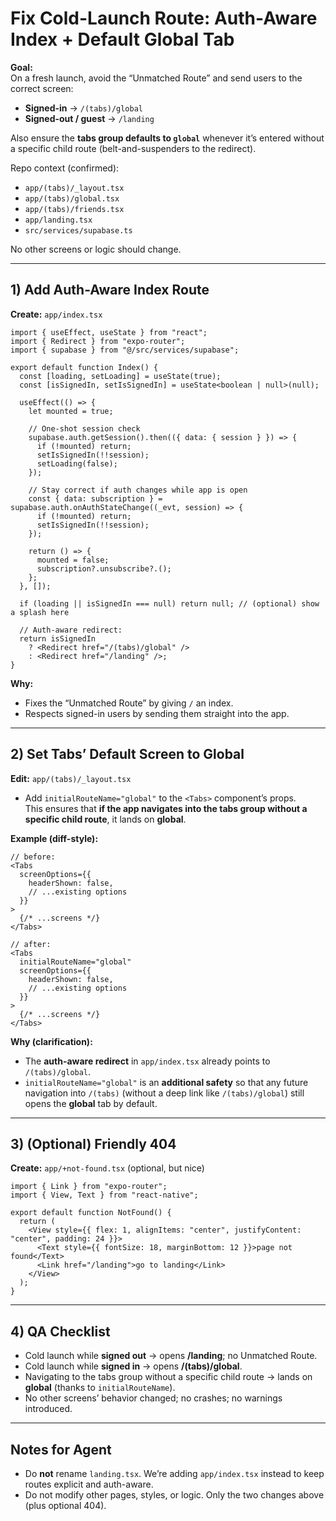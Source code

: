 # Fix Cold-Launch Route: Auth-Aware Index + Default Global Tab

**Goal:**  
On a fresh launch, avoid the “Unmatched Route” and send users to the correct screen:
- **Signed-in** → `/(tabs)/global`
- **Signed-out / guest** → `/landing`

Also ensure the **tabs group defaults to `global`** whenever it’s entered without a specific child route (belt-and-suspenders to the redirect).

Repo context (confirmed):
- `app/(tabs)/_layout.tsx`
- `app/(tabs)/global.tsx`
- `app/(tabs)/friends.tsx`
- `app/landing.tsx`
- `src/services/supabase.ts`

No other screens or logic should change.

---

## 1) Add Auth-Aware Index Route

**Create:** `app/index.tsx`

```tsx
import { useEffect, useState } from "react";
import { Redirect } from "expo-router";
import { supabase } from "@/src/services/supabase";

export default function Index() {
  const [loading, setLoading] = useState(true);
  const [isSignedIn, setIsSignedIn] = useState<boolean | null>(null);

  useEffect(() => {
    let mounted = true;

    // One-shot session check
    supabase.auth.getSession().then(({ data: { session } }) => {
      if (!mounted) return;
      setIsSignedIn(!!session);
      setLoading(false);
    });

    // Stay correct if auth changes while app is open
    const { data: subscription } = supabase.auth.onAuthStateChange((_evt, session) => {
      if (!mounted) return;
      setIsSignedIn(!!session);
    });

    return () => {
      mounted = false;
      subscription?.unsubscribe?.();
    };
  }, []);

  if (loading || isSignedIn === null) return null; // (optional) show a splash here

  // Auth-aware redirect:
  return isSignedIn
    ? <Redirect href="/(tabs)/global" />
    : <Redirect href="/landing" />;
}
```

**Why:**  
- Fixes the “Unmatched Route” by giving `/` an index.
- Respects signed-in users by sending them straight into the app.

---

## 2) Set Tabs’ Default Screen to Global

**Edit:** `app/(tabs)/_layout.tsx`

- Add `initialRouteName="global"` to the `<Tabs>` component’s props.  
  This ensures that **if the app navigates into the tabs group without a specific child route**, it lands on **global**.

**Example (diff-style):**
```tsx
// before:
<Tabs
  screenOptions={{
    headerShown: false,
    // ...existing options
  }}
>
  {/* ...screens */}
</Tabs>

// after:
<Tabs
  initialRouteName="global"
  screenOptions={{
    headerShown: false,
    // ...existing options
  }}
>
  {/* ...screens */}
</Tabs>
```

**Why (clarification):**
- The **auth-aware redirect** in `app/index.tsx` already points to `/(tabs)/global`.  
- `initialRouteName="global"` is an **additional safety** so that any future navigation into `/(tabs)` (without a deep link like `/(tabs)/global`) still opens the **global** tab by default.

---

## 3) (Optional) Friendly 404

**Create:** `app/+not-found.tsx` (optional, but nice)

```tsx
import { Link } from "expo-router";
import { View, Text } from "react-native";

export default function NotFound() {
  return (
    <View style={{ flex: 1, alignItems: "center", justifyContent: "center", padding: 24 }}>
      <Text style={{ fontSize: 18, marginBottom: 12 }}>page not found</Text>
      <Link href="/landing">go to landing</Link>
    </View>
  );
}
```

---

## 4) QA Checklist

- Cold launch while **signed out** → opens **/landing**; no Unmatched Route.  
- Cold launch while **signed in** → opens **/(tabs)/global**.  
- Navigating to the tabs group without a specific child route → lands on **global** (thanks to `initialRouteName`).  
- No other screens’ behavior changed; no crashes; no warnings introduced.

---

## Notes for Agent

- Do **not** rename `landing.tsx`. We’re adding `app/index.tsx` instead to keep routes explicit and auth-aware.  
- Do not modify other pages, styles, or logic. Only the two changes above (plus optional 404).
